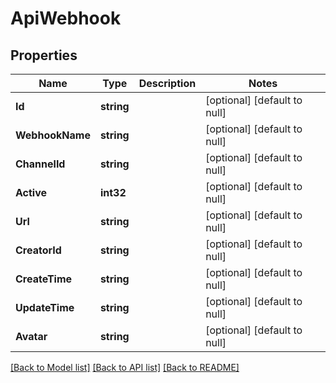 # ApiWebhook

## Properties
Name | Type | Description | Notes
------------ | ------------- | ------------- | -------------
**Id** | **string** |  | [optional] [default to null]
**WebhookName** | **string** |  | [optional] [default to null]
**ChannelId** | **string** |  | [optional] [default to null]
**Active** | **int32** |  | [optional] [default to null]
**Url** | **string** |  | [optional] [default to null]
**CreatorId** | **string** |  | [optional] [default to null]
**CreateTime** | **string** |  | [optional] [default to null]
**UpdateTime** | **string** |  | [optional] [default to null]
**Avatar** | **string** |  | [optional] [default to null]

[[Back to Model list]](../README.md#documentation-for-models) [[Back to API list]](../README.md#documentation-for-api-endpoints) [[Back to README]](../README.md)


